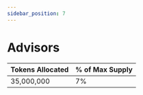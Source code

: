 ```yaml
---
sidebar_position: 7
---
```


# Advisors

| Tokens Allocated | % of Max Supply |
| ---------------- | --------------- |
| 35,000,000       | 7%              |
